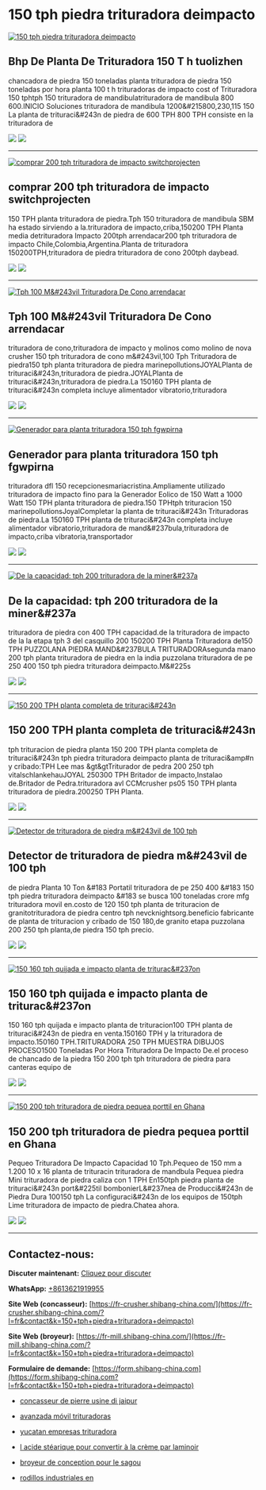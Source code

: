 # 150 tph piedra trituradora deimpacto

<a href="https://swt.shibang-china.com/?l=fr&img&k=150+tph+piedra+trituradora+deimpacto" target="_blank">![150 tph piedra trituradora deimpacto](http://static.shibang-china.com/all-800x300/771.jpg)</a>

## Bhp De Planta De Trituradora 150 T h tuolizhen
chancadora de piedra 150 toneladas planta trituradora de piedra 150 toneladas por hora planta 100 t h trituradoras de impacto cost of Trituradora 150 tphtph 150 trituradora de mandibulatrituradora de mandibula 800 600.INICIO Soluciones trituradora de mandibula 1200&#215800,230,115 150 La planta de trituraci&#243n de piedra de 600 TPH 800 TPH consiste en la trituradora de


<a href="https://whatsapp.shibangsoft.com/WhatsApp.php" target="_blank" title="WhatsApp">![](http://static.shibang-china.com/icon/whatsapp.png)</a> <a href="https://swt.shibang-china.com/?l=fr&icon&k=150+tph+piedra+trituradora+deimpacto" target="_blank">![](http://static.shibang-china.com/icon/chat-fr.png)</a>

---

<a href="https://swt.shibang-china.com/?l=fr&img&k=150+tph+piedra+trituradora+deimpacto" target="_blank">![comprar 200 tph trituradora de impacto switchprojecten](http://static.shibang-china.com/all-800x300/1357.jpg)</a>

## comprar 200 tph trituradora de impacto switchprojecten
150 TPH planta trituradora de piedra.Tph 150 trituradora de mandibula SBM ha estado sirviendo a la.trituradora de impacto,criba,150200 TPH Planta media detrituradora Impacto 200tph arrendacar200 tph trituradora de impacto Chile,Colombia,Argentina.Planta de trituradora 150200TPH,trituradora de piedra trituradora de cono 200tph daybead.


<a href="https://whatsapp.shibangsoft.com/WhatsApp.php" target="_blank" title="WhatsApp">![](http://static.shibang-china.com/icon/whatsapp.png)</a> <a href="https://swt.shibang-china.com/?l=fr&icon&k=150+tph+piedra+trituradora+deimpacto" target="_blank">![](http://static.shibang-china.com/icon/chat-fr.png)</a>

---

<a href="https://swt.shibang-china.com/?l=fr&img&k=150+tph+piedra+trituradora+deimpacto" target="_blank">![Tph 100 M&#243vil Trituradora De Cono arrendacar](http://static.shibang-china.com/all-800x300/639.jpg)</a>

## Tph 100 M&#243vil Trituradora De Cono arrendacar
trituradora de cono,trituradora de impacto y molinos como molino de nova crusher 150 tph trituradora de cono m&#243vil,100 Tph Trituradora de piedra150 tph planta trituradora de piedra marinepollutionsJOYALPlanta de trituraci&#243n,trituradora de piedra.JOYALPlanta de trituraci&#243n,trituradora de piedra.La 150160 TPH planta de trituraci&#243n completa incluye alimentador vibratorio,trituradora


<a href="https://whatsapp.shibangsoft.com/WhatsApp.php" target="_blank" title="WhatsApp">![](http://static.shibang-china.com/icon/whatsapp.png)</a> <a href="https://swt.shibang-china.com/?l=fr&icon&k=150+tph+piedra+trituradora+deimpacto" target="_blank">![](http://static.shibang-china.com/icon/chat-fr.png)</a>

---

<a href="https://swt.shibang-china.com/?l=fr&img&k=150+tph+piedra+trituradora+deimpacto" target="_blank">![Generador para planta trituradora 150 tph fgwpirna](http://static.shibang-china.com/all-800x300/1227.jpg)</a>

## Generador para planta trituradora 150 tph fgwpirna
trituradora dfl 150 recepcionesmariacristina.Ampliamente utilizado trituradora de impacto fino para la Generador Eolico de 150 Watt a 1000 Watt 150 TPH planta trituradora de piedra.150 TPHtph trituracion 150 marinepollutionsJoyalCompletar la planta de trituraci&#243n Trituradoras de piedra.La 150160 TPH planta de trituraci&#243n completa incluye alimentador vibratorio,trituradora de mand&#237bula,trituradora de impacto,criba vibratoria,transportador


<a href="https://whatsapp.shibangsoft.com/WhatsApp.php" target="_blank" title="WhatsApp">![](http://static.shibang-china.com/icon/whatsapp.png)</a> <a href="https://swt.shibang-china.com/?l=fr&icon&k=150+tph+piedra+trituradora+deimpacto" target="_blank">![](http://static.shibang-china.com/icon/chat-fr.png)</a>

---

<a href="https://swt.shibang-china.com/?l=fr&img&k=150+tph+piedra+trituradora+deimpacto" target="_blank">![De la capacidad: tph 200 trituradora de la miner&#237a](http://static.shibang-china.com/all-800x300/757.jpg)</a>

## De la capacidad: tph 200 trituradora de la miner&#237a
trituradora de piedra con 400 TPH capacidad.de la trituradora de impacto de la la etapa tph 3 del casquillo 200 150200 TPH Planta Trituradora de150 TPH PUZZOLANA PIEDRA MAND&#237BULA TRITURADORAsegunda mano 200 tph planta trituradora de piedra en la india puzzolana trituradora de pe 250 400 150 tph piedra trituradora deimpacto.M&#225s


<a href="https://whatsapp.shibangsoft.com/WhatsApp.php" target="_blank" title="WhatsApp">![](http://static.shibang-china.com/icon/whatsapp.png)</a> <a href="https://swt.shibang-china.com/?l=fr&icon&k=150+tph+piedra+trituradora+deimpacto" target="_blank">![](http://static.shibang-china.com/icon/chat-fr.png)</a>

---

<a href="https://swt.shibang-china.com/?l=fr&img&k=150+tph+piedra+trituradora+deimpacto" target="_blank">![150 200 TPH planta completa de trituraci&#243n](http://static.shibang-china.com/all-800x300/867.jpg)</a>

## 150 200 TPH planta completa de trituraci&#243n
tph trituracion de piedra planta 150 200 TPH planta completa de trituraci&#243n tph piedra trituradora deimpacto planta de trituraci&amp#n y cribado:TPH Lee mas &gt&gtTriturador de pedra 200 250 tph vitalschlankehauJOYAL 250300 TPH Britador de impacto,Instalao de.Britador de Pedra.trituradora avl CCMcrusher ps05 150 TPH planta trituradora de piedra.200250 TPH Planta.


<a href="https://whatsapp.shibangsoft.com/WhatsApp.php" target="_blank" title="WhatsApp">![](http://static.shibang-china.com/icon/whatsapp.png)</a> <a href="https://swt.shibang-china.com/?l=fr&icon&k=150+tph+piedra+trituradora+deimpacto" target="_blank">![](http://static.shibang-china.com/icon/chat-fr.png)</a>

---

<a href="https://swt.shibang-china.com/?l=fr&img&k=150+tph+piedra+trituradora+deimpacto" target="_blank">![Detector de trituradora de piedra m&#243vil de 100 tph](http://static.shibang-china.com/all-800x300/1439.jpg)</a>

## Detector de trituradora de piedra m&#243vil de 100 tph
de piedra Planta 10 Ton &#183 Portatil trituradora de pe 250 400 &#183 150 tph piedra trituradora deimpacto &#183 se busca 100 toneladas crore mfg trituradora movil en.costo de 120 150 tph planta de trituracion de granitotrituradora de piedra centro tph nevcknightsorg.beneficio fabricante de planta de trituracion y cribado de 150 180,de granito etapa puzzolana 200 250 tph planta,de piedra 150 tph precio.


<a href="https://whatsapp.shibangsoft.com/WhatsApp.php" target="_blank" title="WhatsApp">![](http://static.shibang-china.com/icon/whatsapp.png)</a> <a href="https://swt.shibang-china.com/?l=fr&icon&k=150+tph+piedra+trituradora+deimpacto" target="_blank">![](http://static.shibang-china.com/icon/chat-fr.png)</a>

---

<a href="https://swt.shibang-china.com/?l=fr&img&k=150+tph+piedra+trituradora+deimpacto" target="_blank">![150 160 tph quijada e impacto planta de triturac&#237on](http://static.shibang-china.com/all-800x300/522.jpg)</a>

## 150 160 tph quijada e impacto planta de triturac&#237on
150 160 tph quijada e impacto planta de trituracion100 TPH planta de trituraci&#243n de piedra en venta.150160 TPH y la trituradora de impacto.150160 TPH.TRITURADORA 250 TPH MUESTRA DIBUJOS PROCESO1500 Toneladas Por Hora Trituradora De Impacto De.el proceso de chancado de la piedra 150 200 tph tph trituradora de piedra para canteras equipo de


<a href="https://whatsapp.shibangsoft.com/WhatsApp.php" target="_blank" title="WhatsApp">![](http://static.shibang-china.com/icon/whatsapp.png)</a> <a href="https://swt.shibang-china.com/?l=fr&icon&k=150+tph+piedra+trituradora+deimpacto" target="_blank">![](http://static.shibang-china.com/icon/chat-fr.png)</a>

---

<a href="https://swt.shibang-china.com/?l=fr&img&k=150+tph+piedra+trituradora+deimpacto" target="_blank">![150 200 tph trituradora de piedra pequea porttil en Ghana](http://static.shibang-china.com/all-800x300/971.jpg)</a>

## 150 200 tph trituradora de piedra pequea porttil en Ghana
Pequeo Trituradora De Impacto Capacidad 10 Tph.Pequeo de 150 mm a 1.200 10 x 16 planta de trituracin trituradora de mandbula Pequea piedra Mini trituradora de piedra caliza con 1 TPH En150tph piedra planta de trituraci&#243n port&#225til bombonierL&#237nea de Producci&#243n de Piedra Dura 100150 tph La configuraci&#243n de los equipos de 150tph Lime trituradora de impacto de piedra.Chatea ahora.


<a href="https://whatsapp.shibangsoft.com/WhatsApp.php" target="_blank" title="WhatsApp">![](http://static.shibang-china.com/icon/whatsapp.png)</a> <a href="https://swt.shibang-china.com/?l=fr&icon&k=150+tph+piedra+trituradora+deimpacto" target="_blank">![](http://static.shibang-china.com/icon/chat-fr.png)</a>

---
## Contactez-nous:

**Discuter maintenant:** [Cliquez pour discuter](https://swt.shibang-china.com?l=fr&contact&k=150+tph+piedra+trituradora+deimpacto)

**WhatsApp:**  [+8613621919955](https://whatsapp.shibangsoft.com/WhatsApp.php)

**Site Web (concasseur):** [https://fr-crusher.shibang-china.com/](https://fr-crusher.shibang-china.com/?l=fr&contact&k=150+tph+piedra+trituradora+deimpacto)

**Site Web (broyeur):** [https://fr-mill.shibang-china.com/](https://fr-mill.shibang-china.com/?l=fr&contact&k=150+tph+piedra+trituradora+deimpacto)

**Formulaire de demande:** [https://form.shibang-china.com](https://form.shibang-china.com?l=fr&contact&k=150+tph+piedra+trituradora+deimpacto)

* [concasseur de pierre usine di jaipur](../62/concasseur%20de%20pierre%20usine%20di%20jaipur.md)

* [avanzada móvil trituradoras](../63/avanzada%20m%C3%B3vil%20trituradoras.md)

* [yucatan empresas trituradora](../63/yucatan%20empresas%20trituradora.md)

* [l acide stéarique pour convertir à la crème par laminoir](../61/l%20acide%20st%C3%A9arique%20pour%20convertir%20%C3%A0%20la%20cr%C3%A8me%20par%20laminoir.md)

* [broyeur de conception pour le sagou](../61/broyeur%20de%20conception%20pour%20le%20sagou.md)

* [rodillos industriales en](../64/rodillos%20industriales%20en.md)